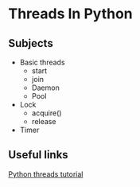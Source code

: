 # Threads In Python

## Subjects
- Basic threads
    + start
    + join 
    + Daemon
    + Pool
- Lock
    + acquire()
    + release
- Timer

## Useful links
[Python threads tutorial](https://realpython.com/intro-to-python-threading/)